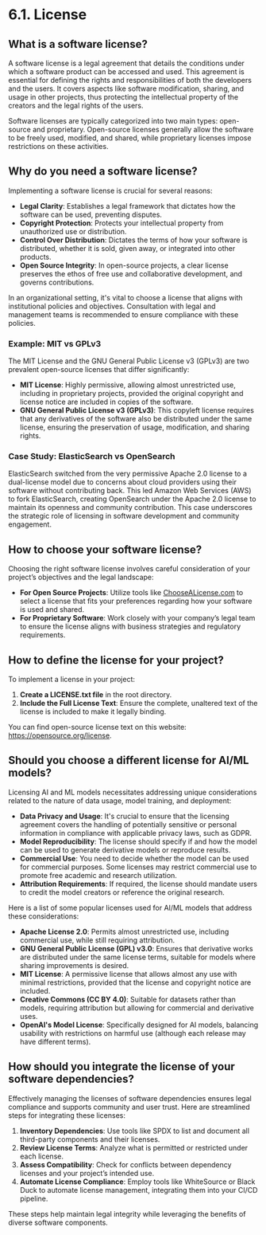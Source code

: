 # 6.1. License

## What is a software license?

A software license is a legal agreement that details the conditions under which a software product can be accessed and used. This agreement is essential for defining the rights and responsibilities of both the developers and the users. It covers aspects like software modification, sharing, and usage in other projects, thus protecting the intellectual property of the creators and the legal rights of the users.

Software licenses are typically categorized into two main types: open-source and proprietary. Open-source licenses generally allow the software to be freely used, modified, and shared, while proprietary licenses impose restrictions on these activities.

## Why do you need a software license?

Implementing a software license is crucial for several reasons:

- **Legal Clarity**: Establishes a legal framework that dictates how the software can be used, preventing disputes.
- **Copyright Protection**: Protects your intellectual property from unauthorized use or distribution.
- **Control Over Distribution**: Dictates the terms of how your software is distributed, whether it is sold, given away, or integrated into other products.
- **Open Source Integrity**: In open-source projects, a clear license preserves the ethos of free use and collaborative development, and governs contributions.

In an organizational setting, it's vital to choose a license that aligns with institutional policies and objectives. Consultation with legal and management teams is recommended to ensure compliance with these policies.

### Example: MIT vs GPLv3

The MIT License and the GNU General Public License v3 (GPLv3) are two prevalent open-source licenses that differ significantly:

- **MIT License**: Highly permissive, allowing almost unrestricted use, including in proprietary projects, provided the original copyright and license notice are included in copies of the software.
- **GNU General Public License v3 (GPLv3)**: This copyleft license requires that any derivatives of the software also be distributed under the same license, ensuring the preservation of usage, modification, and sharing rights.

### Case Study: ElasticSearch vs OpenSearch

ElasticSearch switched from the very permissive Apache 2.0 license to a dual-license model due to concerns about cloud providers using their software without contributing back. This led Amazon Web Services (AWS) to fork ElasticSearch, creating OpenSearch under the Apache 2.0 license to maintain its openness and community contribution. This case underscores the strategic role of licensing in software development and community engagement.

## How to choose your software license?

Choosing the right software license involves careful consideration of your project’s objectives and the legal landscape:

- **For Open Source Projects**: Utilize tools like [ChooseALicense.com](https://choosealicense.com/) to select a license that fits your preferences regarding how your software is used and shared.
- **For Proprietary Software**: Work closely with your company’s legal team to ensure the license aligns with business strategies and regulatory requirements.

## How to define the license for your project?

To implement a license in your project:

1. **Create a LICENSE.txt file** in the root directory.
2. **Include the Full License Text**: Ensure the complete, unaltered text of the license is included to make it legally binding.

You can find open-source license text on this website: https://opensource.org/license.

## Should you choose a different license for AI/ML models?

Licensing AI and ML models necessitates addressing unique considerations related to the nature of data usage, model training, and deployment:

- **Data Privacy and Usage**: It's crucial to ensure that the licensing agreement covers the handling of potentially sensitive or personal information in compliance with applicable privacy laws, such as GDPR.
- **Model Reproducibility**: The license should specify if and how the model can be used to generate derivative models or reproduce results.
- **Commercial Use**: You need to decide whether the model can be used for commercial purposes. Some licenses may restrict commercial use to promote free academic and research utilization.
- **Attribution Requirements**: If required, the license should mandate users to credit the model creators or reference the original research.

Here is a list of some popular licenses used for AI/ML models that address these considerations:

- **Apache License 2.0**: Permits almost unrestricted use, including commercial use, while still requiring attribution.
- **GNU General Public License (GPL) v3.0**: Ensures that derivative works are distributed under the same license terms, suitable for models where sharing improvements is desired.
- **MIT License**: A permissive license that allows almost any use with minimal restrictions, provided that the license and copyright notice are included.
- **Creative Commons (CC BY 4.0)**: Suitable for datasets rather than models, requiring attribution but allowing for commercial and derivative uses.
- **OpenAI's Model License**: Specifically designed for AI models, balancing usability with restrictions on harmful use (although each release may have different terms).

## How should you integrate the license of your software dependencies?

Effectively managing the licenses of software dependencies ensures legal compliance and supports community and user trust. Here are streamlined steps for integrating these licenses:

1. **Inventory Dependencies**: Use tools like SPDX to list and document all third-party components and their licenses.
2. **Review License Terms**: Analyze what is permitted or restricted under each license.
3. **Assess Compatibility**: Check for conflicts between dependency licenses and your project’s intended use.
4. **Automate License Compliance**: Employ tools like WhiteSource or Black Duck to automate license management, integrating them into your CI/CD pipeline.

These steps help maintain legal integrity while leveraging the benefits of diverse software components.